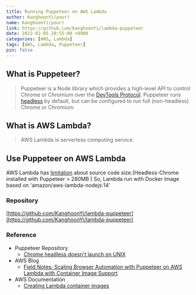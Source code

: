 ```yaml
---
title: Running Puppeteer on AWS Lambda
author: KanghoonYi(pour)
name: KanghoonYi(pour)
link: https://github.com/KanghoonYi/lambda-puppeteer
date: 2022-02-05 20:55:00 +0900
categories: [AWS, Lambda]
tags: [AWS, Lambda, Puppeteer]
pin: false
---
```


## What is Puppeteer?
> Puppeteer is a Node library which provides a high-level API to control Chrome or Chromium over the [DevTools Protocol](https://chromedevtools.github.io/devtools-protocol/). Puppeteer runs [headless](https://developers.google.com/web/updates/2017/04/headless-chrome) by default, but can be configured to run full (non-headless) Chrome or Chromium.

## What is AWS Lambda?
> AWS Lambda is serverless computing service.

## Use Puppeteer on AWS Lambda
AWS Lambda has [limitation](https://docs.aws.amazon.com/lambda/latest/dg/gettingstarted-limits.html#function-configuration-deployment-and-execution) about source code size.(Headless-Chrome installed with Puppeteer > 280MB )
So, Lambda run with Docker Image based on 'amazon/aws-lambda-nodejs:14'

### Repository
[https://github.com/KanghoonYi/lambda-puppeteer](https://github.com/KanghoonYi/lambda-puppeteer)

### Reference
- Puppeteer Repository
    - [Chrome headless doesn't launch on UNIX](https://github.com/puppeteer/puppeteer/blob/main/docs/troubleshooting.md#chrome-headless-doesnt-launch-on-unix)
- AWS Blog
    - [Field Notes: Scaling Browser Automation with Puppeteer on AWS Lambda with Container Image Support](https://aws.amazon.com/ko/blogs/architecture/field-notes-scaling-browser-automation-with-puppeteer-on-aws-lambda-with-container-image-support/)
- AWS Documentation
    - [Creating Lambda container images](https://docs.aws.amazon.com/lambda/latest/dg/images-create.html)
